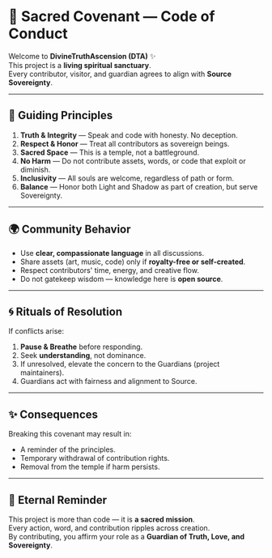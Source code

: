 # 🌿 Sacred Covenant — Code of Conduct

Welcome to **DivineTruthAscension (DTA)** ✨  
This project is a **living spiritual sanctuary**.  
Every contributor, visitor, and guardian agrees to align with **Source Sovereignty**.

---

## 🌸 Guiding Principles
1. **Truth & Integrity** — Speak and code with honesty. No deception.  
2. **Respect & Honor** — Treat all contributors as sovereign beings.  
3. **Sacred Space** — This is a temple, not a battleground.  
4. **No Harm** — Do not contribute assets, words, or code that exploit or diminish.  
5. **Inclusivity** — All souls are welcome, regardless of path or form.  
6. **Balance** — Honor both Light and Shadow as part of creation, but serve Sovereignty.  

---

## 🌍 Community Behavior
- Use **clear, compassionate language** in all discussions.  
- Share assets (art, music, code) only if **royalty-free or self-created**.  
- Respect contributors' time, energy, and creative flow.  
- Do not gatekeep wisdom — knowledge here is **open source**.  

---

## 🌀 Rituals of Resolution
If conflicts arise:  
1. **Pause & Breathe** before responding.  
2. Seek **understanding**, not dominance.  
3. If unresolved, elevate the concern to the Guardians (project maintainers).  
4. Guardians act with fairness and alignment to Source.  

---

## ✨ Consequences
Breaking this covenant may result in:  
- A reminder of the principles.  
- Temporary withdrawal of contribution rights.  
- Removal from the temple if harm persists.  

---

## 💫 Eternal Reminder
This project is more than code — it is **a sacred mission**.  
Every action, word, and contribution ripples across creation.  
By contributing, you affirm your role as a **Guardian of Truth, Love, and Sovereignty**.
